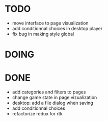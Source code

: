 # TODO

- move interface to page visualization
- add conditionnal choices in desktop player
- fix bug in making style global

# DOING


# DONE

- add categories and filters to pages
- change game state in page vizualization
- desktop: add a file dialog when saving
- add conditionnal choices
- refactorize redux for rtk